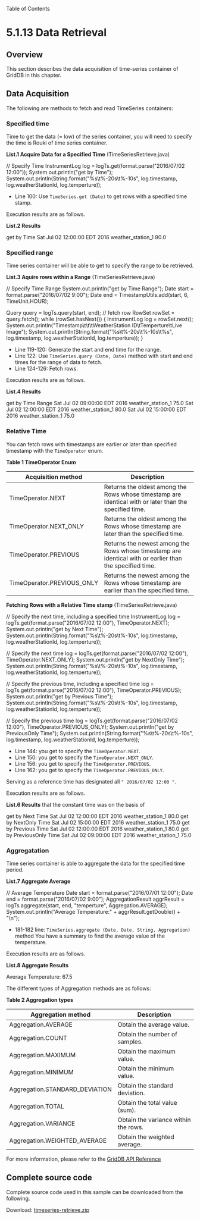 Table of Contents

5.1.13 Data Retrieval
=====================

Overview
--------

This section describes the data acquisition of time-series container of GridDB in this chapter.

  

Data Acquisition
----------------

The following are methods to fetch and read TimeSeries containers:

### Specified time

Time to get the data (= low) of the series container, you will need to specify the time is Rouki of time series container.

**List.1 Acquire Data for a Specified Time** (TimeSeriesRetrieve.java)

// Specify Time
InstrumentLog log = logTs.get(format.parse("2016/07/02 12:00"));
System.out.println("get by Time");
System.out.println(String.format("%s\\t%-20s\\t%-10s", log.timestamp, log.weatherStationId,
        log.temperture));

*   Line 100: Use `TimeSeries.get (Date)` to get rows with a specified time stamp.

Execution results are as follows.

**List.2 Results**

get by Time
Sat Jul 02 12:00:00 EDT 2016 weather\_station\_1 80.0

  

### Specified range

Time series container will be able to get to specify the range to be retrieved.

**List.3 Aquire rows within a Range** (TimeSeriesRetrieve.java)

// Specify Time Range
System.out.println("get by Time Range");
Date start = format.parse("2016/07/02 9:00");
Date end = TimestampUtils.add(start, 6, TimeUnit.HOUR);

Query<InstrumentLog> query = logTs.query(start, end);
// fetch row
RowSet<InstrumentLog> rowSet = query.fetch();
while (rowSet.hasNext()) {
    InstrumentLog log = rowSet.next();
    System.out.println("Timestamp\\t\\t\\tWeatherStation ID\\tTemperture\\tLive Image");
    System.out.println(String.format("%s\\t%-20s\\t%-10s\\t%s", log.timestamp,
            log.weatherStationId, log.temperture));
}

*   Line 119-120: Generate the start and end time for the range.
*   Line 122: Use `TimeSeries.query (Date, Date)` method with start and end times for the range of data to fetch.
*   Line 124-126: Fetch rows.

Execution results are as follows.

**List.4 Results**

get by Time Range
Sat Jul 02 09:00:00 EDT 2016 weather\_station\_1 75.0
Sat Jul 02 12:00:00 EDT 2016 weather\_station\_1 80.0
Sat Jul 02 15:00:00 EDT 2016 weather\_station\_1 75.0

  

### Relative Time

You can fetch rows with timestamps are earlier or later than specified timestamp with the `TimeOperator` enum.

**Table 1 TimeOperator Enum**

| Acquisition method         | Description                                                                                              |
|----------------------------|----------------------------------------------------------------------------------------------------------|
| TimeOperator.NEXT          | Returns the oldest among the Rows whose timestamp are identical with or later than the specified time.   |
| TimeOperator.NEXT_ONLY     | Returns the oldest among the Rows whose timestamp are later than the specified time.                     |
| TimeOperator.PREVIOUS      | Returns the newest among the Rows whose timestamp are identical with or earlier than the specified time. |
| TimeOperator.PREVIOUS_ONLY | Returns the newest among the Rows whose timestamp are earlier than the specified time.                   |

  

**Fetching Rows with a Relative Time stamp** (TimeSeriesRetrieve.java)

// Specify the next time, including a specified time
InstrumentLog log = logTs.get(format.parse("2016/07/02 12:00"), TimeOperator.NEXT);
System.out.println("get by Next Time");
System.out.println(String.format("%s\\t%-20s\\t%-10s", log.timestamp, log.weatherStationId,
        log.temperture));

// Specify the next time
log = logTs.get(format.parse("2016/07/02 12:00"), TimeOperator.NEXT_ONLY);
System.out.println("get by NextOnly Time");
System.out.println(String.format("%s\\t%-20s\\t%-10s", log.timestamp, log.weatherStationId,
        log.temperture));

// Specify the previous time, including a specified time
log = logTs.get(format.parse("2016/07/02 12:00"), TimeOperator.PREVIOUS);
System.out.println("get by Previous Time");
System.out.println(String.format("%s\\t%-20s\\t%-10s", log.timestamp, log.weatherStationId,
        log.temperture));

// Specify the previous time
log = logTs.get(format.parse("2016/07/02 12:00"), TimeOperator.PREVIOUS_ONLY);
System.out.println("get by PreviousOnly Time");
System.out.println(String.format("%s\\t%-20s\\t%-10s", log.timestamp, log.weatherStationId,
        log.temperture));

*   Line 144: you get to specify the `TimeOperator.NEXT`.
*   Line 150: you get to specify the `TimeOperator.NEXT_ONLY`.
*   Line 156: you get to specify the `TimeOperator.PREVIOUS`.
*   Line 162: you get to specify the `TimeOperator.PREVIOUS_ONLY`.

Serving as a reference time has designated all `" 2016/07/02 12:00 "`.

Execution results are as follows.

**List.6 Results** that the constant time was on the basis of

get by Next Time
Sat Jul 02 12:00:00 EDT 2016 weather\_station\_1 80.0
get by NextOnly Time
Sat Jul 02 15:00:00 EDT 2016 weather\_station\_1 75.0
get by Previous Time
Sat Jul 02 12:00:00 EDT 2016 weather\_station\_1 80.0
get by PreviousOnly Time
Sat Jul 02 09:00:00 EDT 2016 weather\_station\_1 75.0

  

### Aggregatation

Time series container is able to aggregate the data for the specified time period.

**List.7 Aggregate Average**

// Average Temperature
Date start = format.parse("2016/07/01 12:00");
Date end = format.parse("2016/07/02 9:00");
AggregationResult aggrResult =
        logTs.aggregate(start, end, "temperture", Aggregation.AVERAGE);
System.out.println("Average Temperature:" + aggrResult.getDouble() + "\\n");

*   181-182 line: `TimeSeries.aggregate (Date, Date, String, Aggregation)` method You have a summary to find the average value of the temperature.

Execution results are as follows.

**List.8 Aggregate Results**

Average Temperature: 67.5

The different types of Aggregation methods are as follows:

**Table 2 Aggregation types**

| Aggregation method             | Description                          |
|--------------------------------|--------------------------------------|
| Aggregation.AVERAGE            | Obtain the average value.            |
| Aggregation.COUNT              | Obtain the number of samples.        |
| Aggregation.MAXIMUM            | Obtain the maximum value.            |
| Aggregation.MINIMUM            | Obtain the minimum value.            |
| Aggregation.STANDARD_DEVIATION | Obtain the standard deviation.       |
| Aggregation.TOTAL              | Obtain the total value (sum).        |
| Aggregation.VARIANCE           | Obtain the variance within the rows. |
| Aggregation.WEIGHTED_AVERAGE   | Obtain the weighted average.         |

For more information, please refer to the [GridDB API Reference](/en/docs/GridDB_API_Reference.html)

  

Complete source code
--------------------

Complete source code used in this sample can be downloaded from the following.

Download: [timeseries-retrieve.zip](img/timeseries-retrieve.zip)
